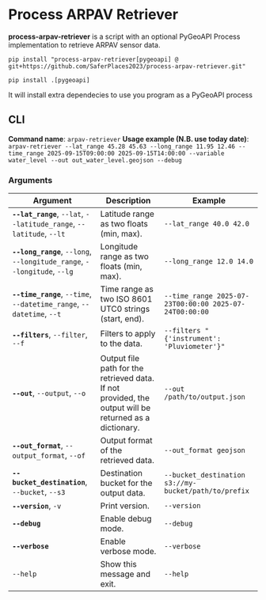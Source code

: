 # Process ARPAV Retriever

**process-arpav-retriever** is a script with an optional PyGeoAPI Process implementation to retrieve ARPAV sensor data.

```
pip install "process-arpav-retriever[pygeoapi] @ git+https://github.com/SaferPlaces2023/process-arpav-retriever.git"

pip install .[pygeoapi]
```

It will install extra dependecies to use you program as a PyGeoAPI process

## CLI

**Command name**: `arpav-retriever`
**Usage example (N.B. use today date)**: `arpav-retriever --lat_range 45.28 45.63 --long_range 11.95 12.46 --time_range 2025-09-15T09:00:00 2025-09-15T14:00:00 --variable water_level --out out_water_level.geojson --debug`

### Arguments

| **Argument**                      | **Description**                                                                                                                                         | **Example** |
|-------------------------------------|---------------------------------------------------------------------------------------------------------------------------------------------------------|-------------------------------------|
| **`--lat_range`**, `--lat`, `--latitude_range`, `--latitude`, `--lt` | Latitude range as two floats (min, max). | `--lat_range 40.0 42.0` |
| **`--long_range`**, `--long`, `--longitude_range`, `--longitude`, `--lg` | Longitude range as two floats (min, max). | `--long_range 12.0 14.0` |
| **`--time_range`**, `--time`, `--datetime_range`, `--datetime`, `--t`| Time range as two ISO 8601 UTC0 strings (start, end). | `--time_range 2025-07-23T00:00:00 2025-07-24T00:00:00` |
| **`--filters`**, `--filter`, `--f` | Filters to apply to the data. | `--filters "{'instrument': 'Pluviometer'}"` |
| **`--out`**, `--output`, `--o` | Output file path for the retrieved data. If not provided, the output will be returned as a dictionary. | `--out /path/to/output.json` |
| **`--out_format`**, `--output_format`, `--of` | Output format of the retrieved data. | `--out_format geojson` |
| **`--bucket_destination`**, `--bucket`, `--s3` | Destination bucket for the output data. | `--bucket_destination s3://my-bucket/path/to/prefix` |
| **`--version`**, `-v`                    | Print version.                                                                                                                         | `--version` |
| **`--debug`**                            | Enable debug mode.                                                                                                                     | `--debug` |
| **`--verbose`**                          | Enable verbose mode.                                                                                                                   | `--verbose` |
| `--help`                             | Show this message and exit.                                                                                                            | `--help` |